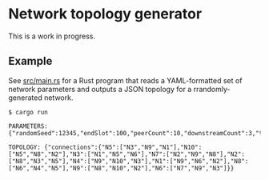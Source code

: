 # Network topology generator

This is a work in progress.

## Example

See [src/main.rs](src/main.rs) for a Rust program that reads a YAML-formatted set of network parameters and outputs a JSON topology for a rrandomly-generated network.

```console
$ cargo run

PARAMETERS: {"randomSeed":12345,"endSlot":100,"peerCount":10,"downstreamCount":3,"totalStake":null,"maximumStake":1000,"messageDelay":0.35}

TOPOLOGY: {"connections":{"N5":["N3","N9","N1"],"N10":["N5","N8","N2"],"N3":["N1","N5","N6"],"N7":["N2","N9","N8"],"N2":["N8","N3","N5"],"N4":["N9","N10","N3"],"N1":["N9","N6","N2"],"N8":["N6","N4","N5"],"N9":["N8","N10","N2"],"N6":["N7","N9","N3"]}}
```
